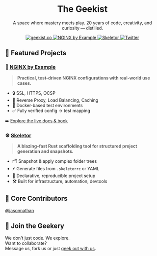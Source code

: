 <h1 align="center">The Geekist</h1>
<p align="center">
A space where mastery meets play. 20 years of code, creativity, and curiosity — distilled.
</p>

<p align="center">
  <a href="https://geekist.co">
    <img src="https://img.shields.io/badge/geekist.co-online-brightgreen?style=flat-square" alt="geekist.co">
  </a>
  <a href="https://github.com/theGeekist/nginx-by-example">
    <img src="https://img.shields.io/github/stars/theGeekist/nginx-by-example?label=NGINX%20by%20Example&style=flat-square" alt="NGINX by Example">
  </a>
  <a href="https://github.com/theGeekist/skeletor">
    <img src="https://img.shields.io/github/stars/theGeekist/skeletor?label=Skeletor&style=flat-square" alt="Skeletor">
  </a>
  <a href="https://x.com/theGeekist">
    <img src="https://img.shields.io/badge/Twitter-%40theGeekist-1DA1F2?style=flat-square" alt="Twitter">
  </a>
</p>

## 🧩 Featured Projects

### 📘 [NGINX by Example](https://github.com/theGeekist/nginx-by-example)
> **Practical, test-driven NGINX configurations with real-world use cases.**

- 🔒 SSL, HTTPS, OCSP
- 🚀 Reverse Proxy, Load Balancing, Caching
- 🐳 Docker-based test environments
- ✅ Fully verified config → test mapping

➡️ [Explore the live docs & book](https://geekist.co/nginx-by-example)

### ⚙️ [Skeletor](https://github.com/theGeekist/skeletor)
> **A blazing-fast Rust scaffolding tool for structured project generation and snapshots.**

- 🗂 Snapshot & apply complex folder trees
- ⚡ Generate files from `.skeletorrc` or YAML
- 🔁 Declarative, reproducible project setup
- 🛠 Built for infrastructure, automation, devtools


## 👥 Core Contributors

[@jasonnathan](https://jasonnathan.github.io)

## 📣 Join the Geekery

We don't just code. We explore.  
Want to collaborate?  
Message us, fork us or just [geek out with us](https://geekist.co/subscribe).

